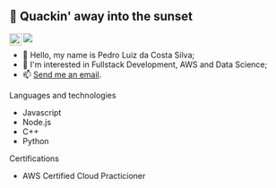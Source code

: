 ## 🦆 Quackin' away into the sunset
<a href="https://www.linkedin.com/in/pedroduk">
  <img align="left" alt="LinkedIN - pedro-duk" width="22px" src="https://raw.githubusercontent.com/peterthehan/peterthehan/master/assets/linkedin.svg" />
</a>

![](https://komarev.com/ghpvc/?username=pedro-duk&label=Visitors)

- 👋 Hello, my name is Pedro Luiz da Costa Silva;
- 👀 I'm interested in Fullstack Development, AWS and Data Science;
- 📫 [Send me an email](mailto:pedroldacs@gmail.com).

Languages and technologies
* Javascript
* Node.js
* C++
* Python

Certifications
* AWS Certified Cloud Practicioner
